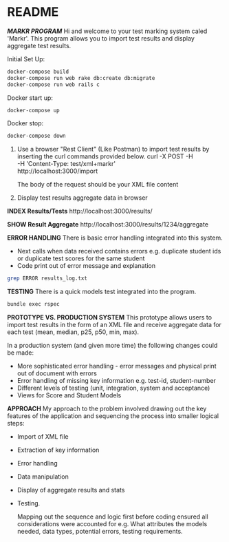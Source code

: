 # README

**_MARKR PROGRAM_**
Hi and welcome to your test marking system caled 'Markr'.
This program allows you to import test results and display aggregate test results.

Initial Set Up:

```bash
docker-compose build
docker-compose run web rake db:create db:migrate
docker-compose run web rails c
```

Docker start up:

```bash
docker-compose up
```

Docker stop:

```bash
docker-compose down
```

1. Use a browser "Rest Client" (Like Postman) to import test results by inserting the curl commands provided below.
   curl -X POST -H \
    -H 'Content-Type: test/xml+markr' \
    http://localhost:3000/import

   The body of the request should be your XML file content

2. Display test results aggregate data in browser

**INDEX Results/Tests**
http://localhost:3000/results/

**SHOW Result Aggregate**
http://localhost:3000/results/1234/aggregate

**ERROR HANDLING**
There is basic error handling integrated into this system.

- Next calls when data received contains errors e.g. duplicate student ids or duplicate test scores for the same student
- Code print out of error message and explanation

```bash
grep ERROR results_log.txt
```

**TESTING**
There is a quick models test integrated into the program.

```bash
bundle exec rspec
```

**PROTOTYPE VS. PRODUCTION SYSTEM**
This prototype allows users to import test results in the form of an XML file and receive aggregate data for each test (mean, median, p25, p50, min, max).

In a production system (and given more time) the following changes could be made:

- More sophisticated error handling - error messages and physical print out of document with errors
- Error handling of missing key information e.g. test-id, student-number
- Different levels of testing (unit, integration, system and acceptance)
- Views for Score and Student Models

**APPROACH**
My approach to the problem involved drawing out the key features of the application and sequencing the process into smaller logical steps:

- Import of XML file
- Extraction of key information
- Error handling
- Data manipulation
- Display of aggregate results and stats
- Testing.

  Mapping out the sequence and logic first before coding ensured all considerations were accounted for e.g. What attributes the models needed, data types, potential errors, testing requirements.
